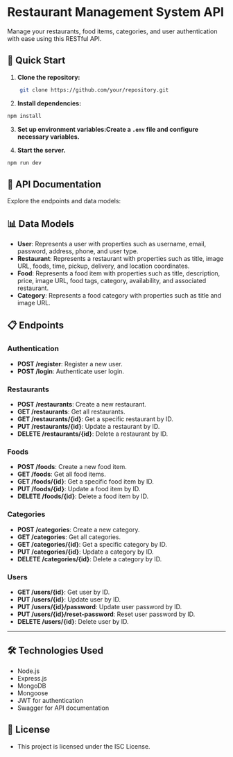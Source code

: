 # Restaurant Management System API

Manage your restaurants, food items, categories, and user authentication with ease using this RESTful API.

## 🚀 Quick Start

1. **Clone the repository:**

```bash
    git clone https://github.com/your/repository.git
```

2. **Install dependencies:**

```bash
npm install
```

3. **Set up environment variables:Create a `.env` file and configure necessary variables.**

4. **Start the server.**
```bash
npm run dev
```

## 📝 API Documentation
Explore the endpoints and data models:

## 📊 Data Models

- **User**: Represents a user with properties such as username, email, password, address, phone, and user type.
- **Restaurant**: Represents a restaurant with properties such as title, image URL, foods, time, pickup, delivery, and location coordinates.
- **Food**: Represents a food item with properties such as title, description, price, image URL, food tags, category, availability, and associated restaurant.
- **Category**: Represents a food category with properties such as title and image URL.

## 📋 Endpoints

### Authentication
- **POST /register**: Register a new user.
- **POST /login**: Authenticate user login.

### Restaurants
- **POST /restaurants**: Create a new restaurant.
- **GET /restaurants**: Get all restaurants.
- **GET /restaurants/{id}**: Get a specific restaurant by ID.
- **PUT /restaurants/{id}**: Update a restaurant by ID.
- **DELETE /restaurants/{id}**: Delete a restaurant by ID.

### Foods
- **POST /foods**: Create a new food item.
- **GET /foods**: Get all food items.
- **GET /foods/{id}**: Get a specific food item by ID.
- **PUT /foods/{id}**: Update a food item by ID.
- **DELETE /foods/{id}**: Delete a food item by ID.

### Categories
- **POST /categories**: Create a new category.
- **GET /categories**: Get all categories.
- **GET /categories/{id}**: Get a specific category by ID.
- **PUT /categories/{id}**: Update a category by ID.
- **DELETE /categories/{id}**: Delete a category by ID.

### Users
- **GET /users/{id}**: Get user by ID.
- **PUT /users/{id}**: Update user by ID.
- **PUT /users/{id}/password**: Update user password by ID.
- **PUT /users/{id}/reset-password**: Reset user password by ID.
- **DELETE /users/{id}**: Delete user by ID.

---

## 🛠️ Technologies Used
- Node.js
- Express.js
- MongoDB
- Mongoose
- JWT for authentication
- Swagger for API documentation

## 📄 License
- This project is licensed under the ISC License.
